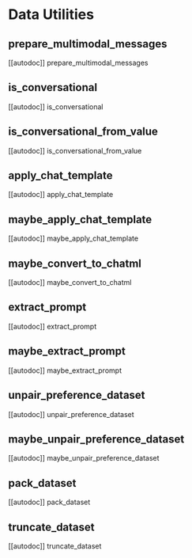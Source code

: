 # Data Utilities

## prepare_multimodal_messages

[[autodoc]] prepare_multimodal_messages

## is_conversational

[[autodoc]] is_conversational

## is_conversational_from_value

[[autodoc]] is_conversational_from_value

## apply_chat_template

[[autodoc]] apply_chat_template

## maybe_apply_chat_template

[[autodoc]] maybe_apply_chat_template

## maybe_convert_to_chatml

[[autodoc]] maybe_convert_to_chatml

## extract_prompt

[[autodoc]] extract_prompt

## maybe_extract_prompt

[[autodoc]] maybe_extract_prompt

## unpair_preference_dataset

[[autodoc]] unpair_preference_dataset

## maybe_unpair_preference_dataset

[[autodoc]] maybe_unpair_preference_dataset

## pack_dataset

[[autodoc]] pack_dataset

## truncate_dataset

[[autodoc]] truncate_dataset
